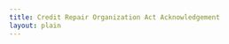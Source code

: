 ```yaml
--- 
title: Credit Repair Organization Act Acknowledgement
layout: plain
---
```

<script type="text/javascript" src="http://form.jotform.us/jsform/40077510610139"></script>